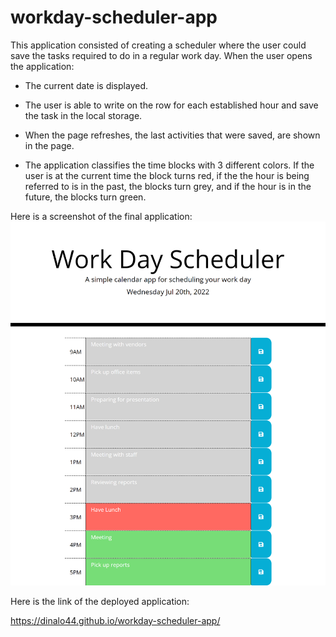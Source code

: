 # workday-scheduler-app
This application consisted of creating a scheduler where the user could save the tasks required to do in a regular work day. When the user opens the application:

- The current date is displayed.

- The user is able to write on the row for each established hour and save the task in the local storage. 

- When the page refreshes, the last activities that were saved, are shown in the page.

- The application classifies the time blocks with 3 different colors. If the user is at the current time the block turns red, if the the hour is being referred to is in the past, the blocks turn grey, and if the hour is in the future, the blocks turn green.

Here is a screenshot of the final application:
![workday-scheduler-screenshot](https://github.com/DinaLo44/workday-scheduler-app/blob/main/assets/images/workday-scheduler-screenshot.png)

Here is the link of the deployed application:

https://dinalo44.github.io/workday-scheduler-app/
